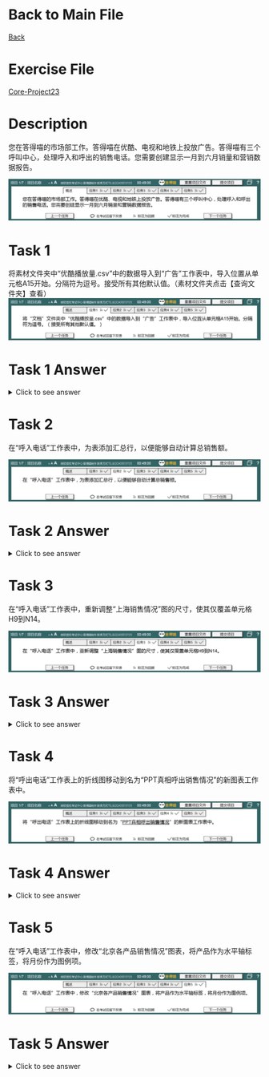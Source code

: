 # Back to Main File
[Back](../README.md)

# Exercise File
[Core-Project23](MOS-Excel2016-Core-Project23.xlsx)

# Description
您在答得喵的市场部工作。答得喵在优酷、电视和地铁上投放广告。答得喵有三个呼叫中心，处理呼入和呼出的销售电话。您需要创建显示一月到六月销量和营销数据报告。

![Description](Task/desc.jpg)
# Task 1
将素材文件夹中“优酷播放量.csv”中的数据导入到“广告”工作表中，导入位置从单元格A15开始。分隔符为逗号。接受所有其他默认值。（素材文件夹点击【查询文件夹】查看）
![Task1](Task/Task1.jpg)
# Task 1 Answer
<details>
  <summary>Click to see answer</summary>

![Task1_Answer](Excel2016-Core-Project23-Answer/P23-T1.gif)
</details>

# Task 2
在“呼入电话”工作表中，为表添加汇总行，以便能够自动计算总销售额。

![Task2](Task/Task2.jpg)
# Task 2 Answer
<details>
  <summary>Click to see answer</summary>

![Task2_Answer](Excel2016-Core-Project23-Answer/P23-T2.gif)
</details>

# Task 3
在“呼入电话”工作表中，重新调整“上海销售情况”图的尺寸，使其仅覆盖单元格H9到N14。

![Task3](Task/Task3.jpg)
# Task 3 Answer
<details>
  <summary>Click to see answer</summary>

![Task3_Answer](Excel2016-Core-Project23-Answer/P23-T3.gif)
</details>


# Task 4
将“呼出电话”工作表上的折线图移动到名为“PPT真相呼出销售情况”的新图表工作表中。

![Task4](Task/Task4.jpg)
# Task 4 Answer
<details>
  <summary>Click to see answer</summary>

![Task4_Answer](Excel2016-Core-Project23-Answer/P23-T4.gif)
</details>

# Task 5
在“呼入电话”工作表中，修改“北京各产品销售情况”图表，将产品作为水平轴标签，将月份作为图例项。

![Task5](Task/Task5.jpg)
# Task 5 Answer
<details>
  <summary>Click to see answer</summary>

![Task5_Answer](Excel2016-Core-Project23-Answer/P23-T5.gif)
</details>